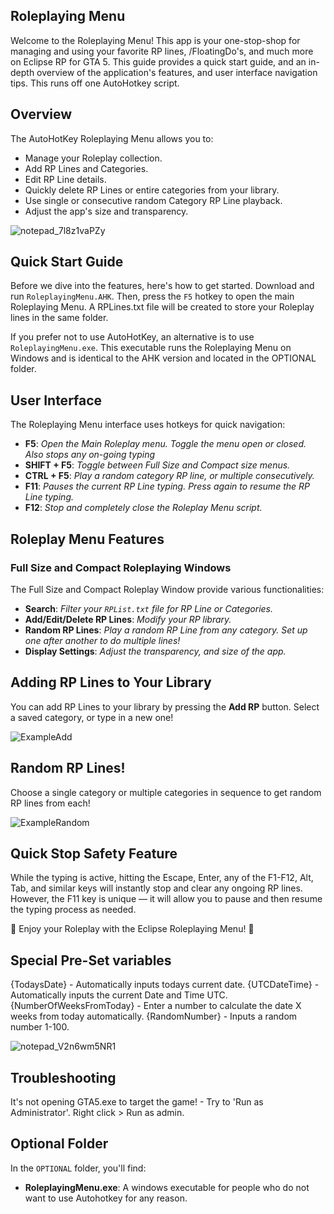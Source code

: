 ## Roleplaying Menu ##

Welcome to the  Roleplaying Menu! This app is your one-stop-shop for managing and using your favorite RP lines, /FloatingDo's, and much more on Eclipse RP for GTA 5. This guide provides a quick start guide, and an in-depth overview of the application's features, and user interface navigation tips. This runs off one AutoHotkey script. 

## Overview

The AutoHotKey Roleplaying Menu allows you to:

- Manage your Roleplay collection.
- Add RP Lines and Categories.
- Edit RP Line details.
- Quickly delete RP Lines or entire categories from your library.
- Use single or consecutive random Category RP Line playback.
- Adjust the app's size and transparency.


![notepad_7l8z1vaPZy](https://github.com/Bassna/Roleplaying-Menu/assets/33616653/cd6aa6a4-74c4-42d0-bf86-db4f70697845)




## Quick Start Guide

Before we dive into the features, here's how to get started. Download and run `RoleplayingMenu.AHK`. Then, press the `F5` hotkey to open the main Roleplaying Menu. A RPLines.txt file will be created to store your Roleplay lines in the same folder.

If you prefer not to use AutoHotKey, an alternative is to use `RoleplayingMenu.exe`. This executable runs the Roleplaying Menu on Windows and is identical to the AHK version and located in the OPTIONAL folder.

## User Interface

The Roleplaying Menu interface uses hotkeys for quick navigation:

- **F5**: *Open the Main Roleplay menu. Toggle the menu open or closed. Also stops any on-going typing*
- **SHIFT + F5**: *Toggle between Full Size and Compact size menus.*
- **CTRL + F5**: *Play a random category RP line, or multiple consecutively.*
- **F11**: *Pauses the current RP Line typing. Press again to resume the RP Line typing.*
- **F12**: *Stop and completely close the Roleplay Menu script.*

## Roleplay Menu Features

### Full Size and Compact Roleplaying Windows

The Full Size and Compact Roleplay Window provide various functionalities:

- **Search**: *Filter your `RPList.txt` file for RP Line or Categories.*
- **Add/Edit/Delete RP Lines**: *Modify your RP library.*
- **Random RP Lines**: *Play a random RP Line from any category. Set up one after another to do multiple lines!*
- **Display Settings**: *Adjust the transparency, and size of the app.*


## Adding RP Lines to Your Library

You can add RP Lines to your library by pressing the **Add RP** button. Select a saved category, or type in a new one!

![ExampleAdd](https://github.com/Bassna/Roleplaying-Menu/assets/33616653/3e18fbb6-1591-4029-9758-6ca82b09f698)


## Random RP Lines!

Choose a single category or multiple categories in sequence to get random RP lines from each!

![ExampleRandom](https://github.com/Bassna/Roleplaying-Menu/assets/33616653/23784a4a-91e0-40f5-90b3-82bf0b2d4a7e)


## Quick Stop Safety Feature ##

While the typing is active, hitting the Escape, Enter, any of the F1-F12, Alt, Tab, and similar keys will instantly stop and clear any ongoing RP lines. However, the F11 key is unique — it will allow you to pause and then resume the typing process as needed.


🎵 Enjoy your Roleplay with the Eclipse Roleplaying Menu! 🎵


## Special Pre-Set variables ##

{TodaysDate} - Automatically inputs todays current date.
{UTCDateTime} - Automatically inputs the current Date and Time UTC.
{NumberOfWeeksFromToday} - Enter a number to calculate the date X weeks from today automatically.
{RandomNumber} - Inputs a random number 1-100.

![notepad_V2n6wm5NR1](https://github.com/Bassna/Roleplaying-Menu/assets/33616653/01d47d09-ae54-482b-949b-dd9909f8ca82)


## Troubleshooting ##
It's not opening GTA5.exe to target the game! -  Try to 'Run as Administrator'.  Right click > Run as admin. 


## Optional Folder 

In the `OPTIONAL` folder, you'll find:

- **RoleplayingMenu.exe**: A windows executable for people who do not want to use Autohotkey for any reason.

